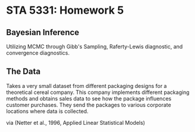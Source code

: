 # STA 5331: Homework 5

## Bayesian Inference
Utilizing MCMC through Gibb's Sampling, Raferty-Lewis diagnostic, and convergence diagnostics.

## The Data
Takes a very small dataset from different packaging designs for a theoretical cereal company. This company implements different packaging methods and obtains sales data to see how the package influences customer purchases. They send the packages to various corporate locations where data is collected.

via (Netter et al., 1996, Applied Linear Statistical Models)
